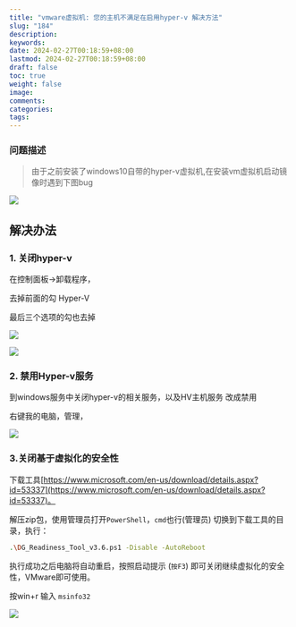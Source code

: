 ```yaml
---
title: "vmware虚拟机: 您的主机不满足在启用hyper-v 解决方法"
slug: "184"
description: 
keywords: 
date: 2024-02-27T00:18:59+08:00
lastmod: 2024-02-27T00:18:59+08:00
draft: false
toc: true
weight: false
image: 
comments: 
categories: 
tags:
---
```

### 问题描述


>由于之前安装了windows10自带的hyper-v虚拟机,在安装vm虚拟机启动镜像时遇到下图bug

![](http://imgs.leshans.eu.org/2024/02/d3812273fe8ce205ef337a7ab55b810d.webp)

## 解决办法

### 1. 关闭hyper-v

在控制面板→卸载程序，  

去掉前面的勾 Hyper-V

最后三个选项的勾也去掉

![](http://imgs.leshans.eu.org/2024/02/fd24988e42fcae80e6928bce02df6154.webp)


![](http://imgs.leshans.eu.org/2024/02/3d2dadc7277c9f8a731177f77e76eb71.webp)


### 2. 禁用Hyper-v服务
到windows服务中关闭hyper-v的相关服务，以及HV主机服务 改成禁用

右键我的电脑，管理，  

![](http://imgs.leshans.eu.org/2024/02/bef22e7bdb6bcf06e73ccc8c6059e2af.webp)


### 3.关闭基于虚拟化的安全性

下载工具[https://www.microsoft.com/en-us/download/details.aspx?id=53337](https://www.microsoft.com/en-us/download/details.aspx?id=53337)。

解压zip包，使用管理员打开`PowerShell`，`cmd`也行(管理员)
切换到下载工具的目录，执行：

```bash
.\DG_Readiness_Tool_v3.6.ps1 -Disable -AutoReboot
```

执行成功之后电脑将自动重启，按照启动提示 (`按F3`) 即可关闭继续虚拟化的安全性，VMware即可使用。

按win+r 输入 `msinfo32`

![](http://imgs.leshans.eu.org/2024/02/084d693b56cf76dc9e0eba1699d59b48.webp)

